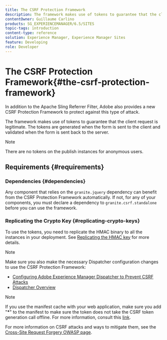 ```yaml
---
title: The CSRF Protection Framework
description: The framework makes use of tokens to guarantee that the client request is legitimate
contentOwner: Guillaume Carlino
products: SG_EXPERIENCEMANAGER/6.5/SITES
topic-tags: introduction
content-type: reference
solution: Experience Manager, Experience Manager Sites
feature: Developing
role: Developer
---
```

# The CSRF Protection Framework{#the-csrf-protection-framework}

In addition to the Apache Sling Referrer Filter, Adobe also provides a new CSRF Protection Framework to protect against this type of attack.

The framework makes use of tokens to guarantee that the client request is legitimate. The tokens are generated when the form is sent to the client and validated when the form is sent back to the server.

>[!NOTE]
>
>There are no tokens on the publish instances for anonymous users.

## Requirements {#requirements}

### Dependencies {#dependencies}

Any component that relies on the `granite.jquery` dependency can benefit from the CSRF Protection Framework automatically. If not, for any of your components, you must declare a dependency to `granite.csrf.standalone` before you can use the framework.

### Replicating the Crypto Key {#replicating-crypto-keys}

To use the tokens, you need to replicate the HMAC binary to all the instances in your deployment. See [Replicating the HMAC key](/help/sites-administering/encapsulated-token.md#replicating-the-hmac-key) for more details.

>[!NOTE]
>
>Make sure you also make the necessary Dispatcher configuration changes to use the CSRF Protection Framework:
>
>* [Configuring Adobe Experience Manager Dispatcher to Prevent CSRF Attacks](https://experienceleague.adobe.com/en/docs/experience-manager-dispatcher/using/configuring/configuring-dispatcher-to-prevent-csrf)
>* [Dispatcher Overview](https://experienceleague.adobe.com/en/docs/experience-manager-dispatcher/using/dispatcher)

>[!NOTE]
>
>If you use the manifest cache with your web application, make sure you add "**&ast;**" to the manifest to make sure the token does not take the CSRF token generation call offline. For more information, consult this [link](https://www.w3.org/TR/offline-webapps/).
>
>For more information on CSRF attacks and ways to mitigate them, see the [Cross-Site Request Forgery OWASP page](https://owasp.org/www-community/attacks/csrf).
